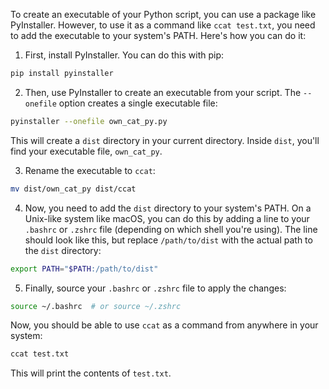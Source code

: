 To create an executable of your Python script, you can use a package like PyInstaller. However, to use it as a command like `ccat test.txt`, you need to add the executable to your system's PATH. Here's how you can do it:

1. First, install PyInstaller. You can do this with pip:

```bash
pip install pyinstaller
```

2. Then, use PyInstaller to create an executable from your script. The `--onefile` option creates a single executable file:

```bash
pyinstaller --onefile own_cat_py.py
```

This will create a `dist` directory in your current directory. Inside `dist`, you'll find your executable file, `own_cat_py`.

3. Rename the executable to `ccat`:

```bash
mv dist/own_cat_py dist/ccat
```

4. Now, you need to add the `dist` directory to your system's PATH. On a Unix-like system like macOS, you can do this by adding a line to your `.bashrc` or `.zshrc` file (depending on which shell you're using). The line should look like this, but replace `/path/to/dist` with the actual path to the `dist` directory:

```bash
export PATH="$PATH:/path/to/dist"
```

5. Finally, source your `.bashrc` or `.zshrc` file to apply the changes:

```bash
source ~/.bashrc  # or source ~/.zshrc
```

Now, you should be able to use `ccat` as a command from anywhere in your system:

```bash
ccat test.txt
```

This will print the contents of `test.txt`.